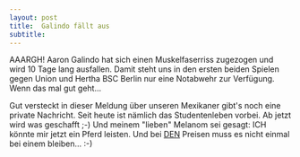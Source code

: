 ```yaml
---
layout: post
title:  Galindo fällt aus
subtitle:  
---
```


AAARGH! Aaron Galindo hat sich einen Muskelfaserriss zugezogen und wird 10 Tage lang ausfallen. Damit steht uns in den ersten beiden Spielen gegen Union und Hertha BSC Berlin nur eine Notabwehr zur Verfügung. Wenn das mal gut geht...

Gut versteckt in dieser Meldung über unseren Mexikaner gibt's noch eine private Nachricht. Seit heute ist nämlich das Studentenleben vorbei. Ab jetzt wird was geschafft ;-) Und meinem "lieben" Melanom sei gesagt: ICH könnte mir jetzt ein Pferd leisten. Und bei [DEN](http://www.rossmetzger.de/Die_Preise/die_preise.html) Preisen muss es nicht einmal bei einem bleiben... :-)
